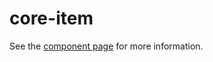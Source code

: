 core-item
=========

See the [component page](https://www.polymer-project.org/0.5/docs/elements/core-item.html) for more information.
